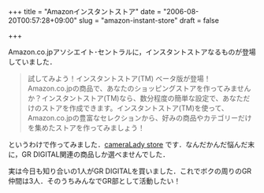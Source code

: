 +++
title = "Amazonインスタントストア"
date = "2006-08-20T00:57:28+09:00"
slug = "amazon-instant-store"
draft = false

+++

<p>Amazon.co.jpアソシエイト･セントラルに，インスタントストアなるものが登場していました．</p>
<blockquote><p>
試してみよう！インスタントストア(TM) ベータ版が登場！<br />
Amazon.co.jpの商品で、あなたのショッピングストアを作ってみませんか？インスタントストア(TM)なら、数分程度の簡単な設定で、あなただけのストアを作成できます。インスタントストア(TM)を使って、Amazon.co.jpの豊富なセレクションから、好みの商品やカテゴリーだけを集めたストアを作ってみましょう！
</p></blockquote>
<p>というわけで作ってみました．<a href="http://astore.amazon.co.jp/cameralady-22">cameraLady store</a> です．なんだかんだ悩んだ末に，GR DIGITAL関連の商品しか選べませんでした．</p>
<p>実は今日も知り合いの1人がGR DIGITALを買いました．これでボクの周りのGR仲間は3人．そのうちみんなでGR部として活動したい！</p>
